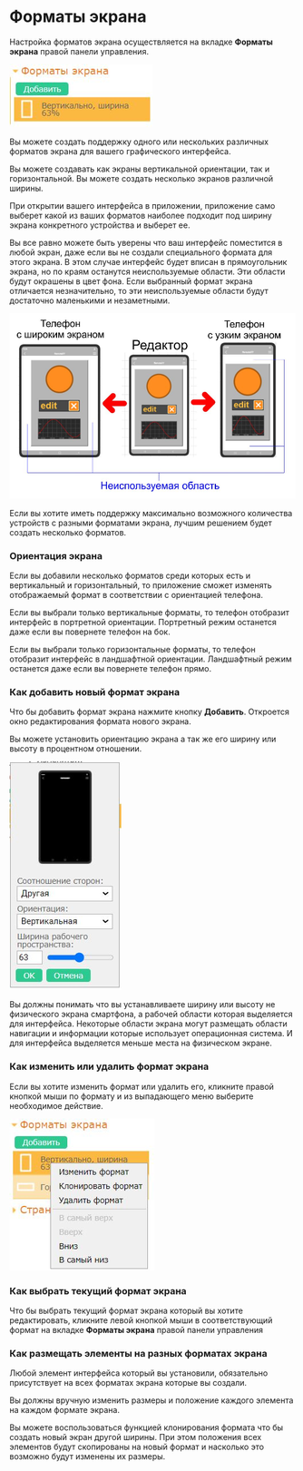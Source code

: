 # Форматы экрана

Настройка форматов экрана осуществляется на вкладке **Форматы экрана** правой панели управления. 

![ru_01](ru_01.jpg)

Вы можете создать поддержку одного или нескольких различных форматов экрана для вашего графического интерфейса.

Вы можете создавать как экраны вертикальной ориентации, так и горизонтальной. Вы можете создать несколько экранов различной ширины. 

При открытии вашего интерфейса в приложении, приложение само выберет какой из ваших форматов наиболее подходит под ширину экрана конкретного устройства и выберет ее. 

Вы все равно можете быть уверены что ваш интерфейс поместится в любой экран, даже если вы не создали специального формата для этого экрана. В этом случае интерфейс будет вписан в прямоугольник экрана, но по краям останутся неиспользуемые области. Эти области будут окрашены в цвет фона. Если выбранный формат экрана отличается незначительно, то эти неиспользуемые области будут достаточно маленькими и незаметными.

![ru_04](ru_04.jpg)

Если вы хотите иметь поддержку максимально возможного количества устройств с разными форматами экрана, лучшим решением будет создать несколько форматов.

### Ориентация экрана

Если вы добавили несколько форматов среди которых есть и вертикальный и горизонтальный, то приложение сможет изменять отображаемый формат в соответствии с ориентацией телефона.

Если вы выбрали только вертикальные форматы, то телефон отобразит интерфейс в портретной ориентации. Портретный режим останется даже если вы повернете телефон на бок.

Если вы выбрали только горизонтальные форматы, то телефон отобразит интерфейс в ландшафтной ориентации. Ландшафтный режим останется даже если вы повернете телефон прямо.

### Как добавить новый формат экрана

Что бы добавить формат экрана нажмите кнопку **Добавить**. Откроется окно редактирования формата нового экрана.

Вы можете установить ориентацию экрана а так же его ширину или высоту в процентном отношении.

![ru_02](ru_02.jpg)

Вы должны понимать что вы устанавливаете ширину или высоту не физического экрана смартфона, а рабочей области которая выделяется для интерфейса. Некоторые области экрана могут размещать области навигации и информации которые использует операционная система. И для интерфейса выделяется меньше места на физическом экране.

### Как изменить или удалить формат экрана

Если вы хотите изменить формат или удалить его, кликните правой кнопкой мыши по формату и из выпадающего меню выберите необходимое действие.

![ru_03](ru_03.jpg)

### Как выбрать текущий формат экрана

Что бы выбрать текущий формат экрана который вы хотите редактировать, кликните левой кнопкой мыши в соответствующий формат на вкладке **Форматы экрана** правой панели управления

### Как размещать элементы на разных форматах экрана

Любой элемент интерфейса который вы установили, обязательно присутствует на всех форматах экрана которые вы создали.

Вы должны вручную изменить размеры и положение каждого элемента на каждом формате экрана.

Вы можете воспользоваться функцией клонирования формата что бы создать новый экран другой ширины. При этом положения всех элементов будут скопированы на новый формат и насколько это возможно будут изменены их размеры.





